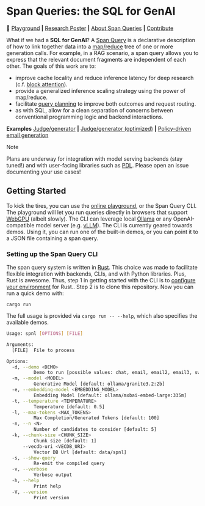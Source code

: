 # Span Queries: the SQL for GenAI

:rocket: [Playground](https://pages.github.ibm.com/cloud-computer/spnl/?qv=false) **|** [Research Poster](./docs/poster-20250529.pdf) **|** [About Span Queries](./docs/about.md) **|** [Contribute](./docs/dev.md)

What if we had a **SQL for GenAI**? A [Span Query](./docs/about.md) is
a declarative description of how to link together data into a
[map/reduce](https://en.wikipedia.org/wiki/MapReduce) tree of one or
more generation calls. For example, in a RAG scenario, a span query
allows you to express that the relevant document fragments are
independent of each other. The goals of this work are to:

- improve cache locality and reduce inference latency for deep
  research (c.f. [block attention](https://arxiv.org/pdf/2409)).
- provide a generalized inference scaling strategy using the power of map/reduce.
- facilitate [query planning](./docs/query-planning.md) to improve
  both outcomes and request routing.
- as with SQL, allow for a clean separation of concerns between
  conventional programming logic and backend interactions.

**Examples** [Judge/generator](https://pages.github.ibm.com/cloud-computer/spnl/?demo=email&qv=true) **|** [Judge/generator (optimized)](https://pages.github.ibm.com/cloud-computer/spnl/?demo=email2&qv=true) **|** [Policy-driven email generation](https://pages.github.ibm.com/cloud-computer/spnl/?demo=email3&qv=true)

> [!NOTE]
> Plans are underway for integration with model serving backends (stay tuned!) and with user-facing libraries such as [PDL](https://github.com/IBM/prompt-declaration-language). Please open an issue documenting your use cases!

## Getting Started

To kick the tires, you can use the [online
playground](https://pages.github.ibm.com/cloud-computer/spnl/?qv=false),
or the Span Query CLI. The playground will let you run queries
directly in browsers that support
[WebGPU](https://developer.mozilla.org/en-US/docs/Web/API/WebGPU_API)
(albeit slowly).  The CLI can leverage local
[Ollama](https://ollama.com/) or any OpenAI-compatible model server
(e.g. [vLLM](https://github.com/vllm-project/vllm)). The CLI is
currently geared towards demos. Using it, you can run one of the
built-in demos, or you can point it to a JSON file containing a span
query.

### Setting up the Span Query CLI

The span query system is written in
[Rust](https://www.rust-lang.org/). This choice was made to facilitate
flexible integration with backends, CLIs, and with Python
libraries. Plus, Rust is awesome. Thus, step 1 in getting started with
the CLI is to [configure your
environment](./https://www.rust-lang.org/tools/install) for
Rust.. Step 2 is to clone this repository. Now you can run a quick
demo with:

```shell
cargo run
```

The full usage is provided via `cargo run -- --help`, which also
specifies the available demos.

```bash
Usage: spnl [OPTIONS] [FILE]

Arguments:
  [FILE]  File to process

Options:
  -d, --demo <DEMO>
          Demo to run [possible values: chat, email, email2, email3, sweagent, gsm8k, rag]
  -m, --model <MODEL>
          Generative Model [default: ollama/granite3.2:2b]
  -e, --embedding-model <EMBEDDING_MODEL>
          Embedding Model [default: ollama/mxbai-embed-large:335m]
  -t, --temperature <TEMPERATURE>
          Temperature [default: 0.5]
  -l, --max-tokens <MAX_TOKENS>
          Max Completion/Generated Tokens [default: 100]
  -n, --n <N>
          Number of candidates to consider [default: 5]
  -k, --chunk-size <CHUNK_SIZE>
          Chunk size [default: 1]
      --vecdb-uri <VECDB_URI>
          Vector DB Url [default: data/spnl]
  -s, --show-query
          Re-emit the compiled query
  -v, --verbose
          Verbose output
  -h, --help
          Print help
  -V, --version
          Print version
```
